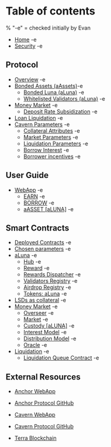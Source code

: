 # Table of contents

% "-e" = checked initially by Evan
* [Home](../index.md) -e
* [Security](security.md) -e

## Protocol

* [Overview](protocol/overview.md) -e
* [Bonded Assets (aAssets)](protocol/bonded-assets-bassets/README.md)-e
  * [Bonded Luna (aLuna)](protocol/bonded-assets-bassets/bonded-luna-bluna.md) -e
  * [Whitelisted Validators (aLuna)](protocol/bonded-assets-bassets/validator-whitelist.md) -e
* [Money Market](protocol/money-market/README.md) -e
  * [Deposit Rate Subsidization](protocol/money-market/deposit-rate-subsidization.md) -e
* [Loan Liquidation](protocol/loan-liquidation.md) -e
* [Cavern Parameters](protocol/parameters/README.md) -e
  * [Collateral Attributes](protocol/parameters/collateral-parameters.md) -e
  * [Market Parameters](protocol/parameters/market-parameters.md) -e
  * [Liquidation Parameters](protocol/parameters/liquidation-parameters.md) -e
  * [Borrow Interest](protocol/parameters/interest-model.md) -e
  * [Borrower incentives](protocol/parameters/distribution-model.md) -e

## User Guide

* [WebApp](user-guide/webapp/README.md) -e
  * [EARN](user-guide/webapp/earn.md) -e
  * [BORROW](user-guide/webapp/borrow.md) -e
  * [aASSET \[aLUNA\]](user-guide/webapp/bond.md) -e

## Smart Contracts

* [Deployed Contracts](smart-contracts/deployed-contracts.md) -e
* [Chosen parameters](protocol/parameters/README.md) -e
* [aLuna](smart-contracts/bluna/README.md) -e
  * [Hub](https://lidofinance.github.io/terra-docs/contracts/hub) -e
  * [Reward](https://docs.terra.lido.fi/contracts/reward) -e
  * [Rewards Dispatcher](https://docs.terra.lido.fi/contracts/rewards\_dispatcher) -e
  * [Validators Registry](https://docs.terra.lido.fi/contracts/validators\_registry) -e
  * [Airdrop Registry](https://docs.terra.lido.fi/contracts/airdrop-registry) -e
  * [Tokens: aLuna](https://docs.terra.lido.fi/contracts/stLuna\_and\_bLuna) -e
* [LSDs as collateral](smart-contracts/lsd-wrapper/README.md) -e 
* [Money Market](smart-contracts/money-market/README.md) -e
  * [Overseer](smart-contracts/money-market/overseer.md) -e
  * [Market](smart-contracts/money-market/market.md) -e
  * [Custody \[aLUNA\]](smart-contracts/money-market/custody-bluna-specific.md) -e
  * [Interest Model](smart-contracts/money-market/interest-model.md) -e
  * [Distribution Model](smart-contracts/money-market/distribution-model.md) -e
  * [Oracle](smart-contracts/money-market/oracle.md) -e
* [Liquidation](smart-contracts/liquidations/README.md) -e
  * [Liquidation Queue Contract](smart-contracts/liquidations/liquidation-queue-contract.md) -e


## External Resources

* [Anchor WebApp](https://app.anchorprotocol.com)
* [Anchor Protocol GitHub](https://github.com/Anchor-Protocol)

* [Cavern WebApp](https://cavernprotocol.com)
* [Cavern Protocol GitHub](https://github.com/Cavern-Protocol)

* [Terra Blockchain](https://docs.terra.money)
